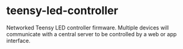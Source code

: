 # teensy-led-controller
Networked Teensy LED controller firmware. Multiple devices will communicate with a central server to be controlled by a web or app interface.
